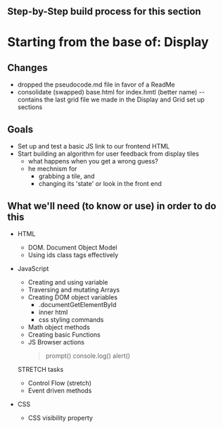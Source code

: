 ## Step-by-Step build process for this section

# Starting from the base of:  Display

## Changes
- dropped the pseudocode.md file in favor of a ReadMe
- consolidate (swapped) base.html for index.hmtl (better name)
	-- contains the last grid file we made in the Display and Grid set up sections

## Goals
- Set up and test a basic JS link to our frontend HTML
- Start building an algorithm for user feedback from display tiles
	- what happens when you get a wrong guess?
	- he mechnism for 
		- grabbing a tile, and
		- changing its 'state' or look in the front end

## What we'll need (to know or use) in order to do this
- HTML 
	- DOM. Document Object Model 
	- Using ids class tags effectively

- JavaScript
	- Creating and using variable
	- Traversing and mutating Arrays
	- Creating DOM object variables
		- .documentGetElementById
		- inner html
		- css styling commands
	- Math object methods
	- Creating basic Functions
	- JS Browser actions
		> prompt()
		> console.log()
		> alert()

	STRETCH tasks
	- Control Flow (stretch)
	- Event driven methods	

- CSS
	- CSS visibility property
